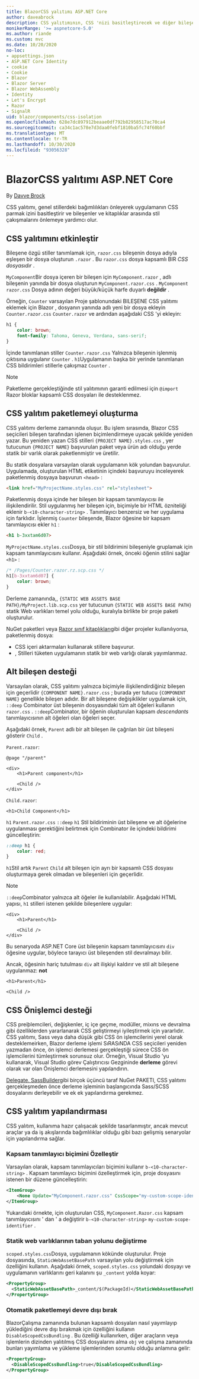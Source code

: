 ```yaml
---
title: BlazorCSS yalıtımı ASP.NET Core
author: daveabrock
description: CSS yalıtımının, CSS 'nizi basitleştirecek ve diğer bileşenler veya kitaplıklarla çakışmaları önlemenize olanak sağlayan CSS 'yi bileşenlerinizin kapsamını nasıl sağlayacağınızı öğrenin.
monikerRange: '>= aspnetcore-5.0'
ms.author: riande
ms.custom: mvc
ms.date: 10/20/2020
no-loc:
- appsettings.json
- ASP.NET Core Identity
- cookie
- Cookie
- Blazor
- Blazor Server
- Blazor WebAssembly
- Identity
- Let's Encrypt
- Razor
- SignalR
uid: blazor/components/css-isolation
ms.openlocfilehash: 628e7dc897912beaae0df792b82958517ac70ca4
ms.sourcegitcommit: ca34c1ac578e7d3daa0febf1810ba5fc74f60bbf
ms.translationtype: MT
ms.contentlocale: tr-TR
ms.lasthandoff: 10/30/2020
ms.locfileid: "93056328"
---
```

# <a name="aspnet-core-no-locblazor-css-isolation"></a>BlazorCSS yalıtımı ASP.NET Core

By [Davve Brock](https://twitter.com/daveabrock)

CSS yalıtımı, genel stillerdeki bağımlılıkları önleyerek uygulamanın CSS parmak izini basitleştirir ve bileşenler ve kitaplıklar arasında stil çakışmalarını önlemeye yardımcı olur.

## <a name="enable-css-isolation"></a>CSS yalıtımını etkinleştir 

Bileşene özgü stiller tanımlamak için, `razor.css` bileşenin dosya adıyla eşleşen bir dosya oluşturun `.razor` . Bu `razor.css` dosya kapsamlı BIR *CSS dosyasıdır* . 

`MyComponent`Bir dosya içeren bir bileşen için `MyComponent.razor` , adlı bileşenin yanında bir dosya oluşturun `MyComponent.razor.css` . `MyComponent` `razor.css` Dosya adının değeri büyük/küçük harfe duyarlı **değildir** .

Örneğin, `Counter` varsayılan Proje şablonundaki BILEŞENE CSS yalıtımı eklemek için Blazor , dosyanın yanında adlı yeni bir dosya ekleyin `Counter.razor.css` `Counter.razor` ve ardından aşağıdaki CSS 'yi ekleyin:

```css
h1 { 
    color: brown;
    font-family: Tahoma, Geneva, Verdana, sans-serif;
}
```

İçinde tanımlanan stiller `Counter.razor.css` Yalnızca bileşenin işlenmiş çıktısına uygulanır `Counter` . `h1`Uygulamanın başka bir yerinde tanımlanan CSS bildirimleri stillerle çakışmaz `Counter` .

> [!NOTE]
> Paketleme gerçekleştiğinde stil yalıtımının garanti edilmesi için `@import` Razor bloklar kapsamlı CSS dosyaları ile desteklenmez.

## <a name="css-isolation-bundling"></a>CSS yalıtım paketlemeyi oluşturma

CSS yalıtımı derleme zamanında oluşur. Bu işlem sırasında, Blazor CSS seçicileri bileşen tarafından işlenen biçimlendirmeye uyacak şekilde yeniden yazar. Bu yeniden yazan CSS stilleri `{PROJECT NAME}.styles.css` , yer tutucunun `{PROJECT NAME}` başvurulan paket veya ürün adı olduğu yerde statik bir varlık olarak paketlenmiştir ve üretilir.

Bu statik dosyalara varsayılan olarak uygulamanın kök yolundan başvurulur. Uygulamada, oluşturulan HTML etiketinin içindeki başvuruyu inceleyerek paketlenmiş dosyaya başvurun `<head>` :

```html
<link href="MyProjectName.styles.css" rel="stylesheet">
```

Paketlenmiş dosya içinde her bileşen bir kapsam tanımlayıcısı ile ilişkilendirilir. Stil uygulanmış her bileşen için, biçimiyle bir HTML özniteliği eklenir `b-<10-character-string>` . Tanımlayıcı benzersiz ve her uygulama için farklıdır. İşlenmiş `Counter` bileşende, Blazor öğesine bir kapsam tanımlayıcısı ekler `h1` :

```html
<h1 b-3xxtam6d07>
```

`MyProjectName.styles.css`Dosya, bir stil bildirimini bileşeniyle gruplamak için kapsam tanımlayıcısını kullanır. Aşağıdaki örnek, önceki öğenin stilini sağlar `<h1>` :

```css
/* /Pages/Counter.razor.rz.scp.css */
h1[b-3xxtam6d07] {
    color: brown;
}
```

Derleme zamanında,, `{STATIC WEB ASSETS BASE PATH}/MyProject.lib.scp.css` yer tutucunun `{STATIC WEB ASSETS BASE PATH}` statik Web varlıkları temel yolu olduğu, kuralıyla birlikte bir proje paketi oluşturulur.

NuGet paketleri veya [ Razor sınıf kitaplıkları](xref:blazor/components/class-libraries)gibi diğer projeler kullanılıyorsa, paketlenmiş dosya:

* CSS içeri aktarmaları kullanarak stillere başvurur.
* , Stilleri tüketen uygulamanın statik bir web varlığı olarak yayımlanmaz.

## <a name="child-component-support"></a>Alt bileşen desteği

Varsayılan olarak, CSS yalıtımı yalnızca biçimiyle ilişkilendirdiğiniz bileşen için geçerlidir `{COMPONENT NAME}.razor.css` ; burada yer tutucu `{COMPONENT NAME}` genellikle bileşen adıdır. Bir alt bileşene değişiklikler uygulamak için, `::deep` Combinator üst bileşenin dosyasındaki tüm alt öğeleri kullanın `razor.css` . `::deep`Combinator, bir öğenin oluşturulan kapsam *descendants* tanımlayıcısının alt öğeleri olan öğeleri seçer. 

Aşağıdaki örnek, `Parent` adlı bir alt bileşen ile çağrılan bir üst bileşeni gösterir `Child` .

`Parent.razor`:

```razor
@page "/parent"

<div>
    <h1>Parent component</h1>

    <Child />
</div>
```

`Child.razor`:

```razor
<h1>Child Component</h1>
```

`h1` `Parent.razor.css` `::deep` `h1` Stil bildiriminin üst bileşene ve alt öğelerine uygulanması gerektiğini belirtmek için Combinator ile içindeki bildirimi güncelleştirin:

```css
::deep h1 { 
    color: red;
}
```

`h1`Stil artık `Parent` `Child` alt bileşen için ayrı bir kapsamlı CSS dosyası oluşturmaya gerek olmadan ve bileşenleri için geçerlidir.

> [!NOTE]
> `::deep`Combinator yalnızca alt öğeler ile kullanılabilir. Aşağıdaki HTML yapısı, `h1` stilleri istenen şekilde bileşenlere uygular:
> 
> ```razor
> <div>
>     <h1>Parent</h1>
>
>     <Child />
> </div>
> ```
>
> Bu senaryoda ASP.NET Core üst bileşenin kapsam tanımlayıcısını `div` öğesine uygular, böylece tarayıcı üst bileşenden stil devralmayı bilir.
>
> Ancak, öğesinin hariç tutulması `div` alt ilişkiyi kaldırır ve stil alt bileşene uygulanmaz: **not**
>
> ```razor
> <h1>Parent</h1>
>
> <Child />
> ```

## <a name="css-preprocessor-support"></a>CSS Önişlemci desteği

CSS preiþlemcileri, değişkenler, iç içe geçme, modüller, mixıns ve devralma gibi özelliklerden yararlanarak CSS geliştirmeyi iyileştirmek için yararlıdır. CSS yalıtımı, Sass veya daha düşük gibi CSS ön işlemcilerini yerel olarak desteklemeirken, Blazor derleme işlemi SıRASıNDA CSS seçicileri yeniden yazmadan önce, ön işlemci derlemesi gerçekleştiği sürece CSS ön işlemcilerini tümleştirmek sorunsuz olur. Örneğin, Visual Studio 'yu kullanarak, Visual Studio görev Çalıştırıcısı Gezgininde **derleme** görevi olarak var olan Önişlemci derlemesini yapılandırın.

[Delegate. SassBuilder](https://www.nuget.org/packages/Delegate.SassBuilder)gibi birçok üçüncü taraf NuGet PAKETI, CSS yalıtımı gerçekleşmeden önce derleme işleminin başlangıcında Sass/SCSS dosyalarını derleyebilir ve ek ek yapılandırma gerekmez.

## <a name="css-isolation-configuration"></a>CSS yalıtım yapılandırması

CSS yalıtım, kullanıma hazır çalışacak şekilde tasarlanmıştır, ancak mevcut araçlar ya da iş akışlarında bağımlılıklar olduğu gibi bazı gelişmiş senaryolar için yapılandırma sağlar.

### <a name="customize-scope-identifier-format"></a>Kapsam tanımlayıcı biçimini Özelleştir

Varsayılan olarak, kapsam tanımlayıcıları biçimini kullanır `b-<10-character-string>` . Kapsam tanımlayıcı biçimini özelleştirmek için, proje dosyasını istenen bir düzene güncelleştirin:

```xml
<ItemGroup>
    <None Update="MyComponent.razor.css" CssScope="my-custom-scope-identifier" />
</ItemGroup>
```

Yukarıdaki örnekte, için oluşturulan CSS, `MyComponent.Razor.css` kapsam tanımlayıcısını ' dan ' a değiştirir `b-<10-character-string>` `my-custom-scope-identifier` .

### <a name="change-base-path-for-static-web-assets"></a>Statik web varlıklarının taban yolunu değiştirme

`scoped.styles.css`Dosya, uygulamanın kökünde oluşturulur. Proje dosyasında, `StaticWebAssetBasePath` varsayılan yolu değiştirmek için özelliğini kullanın. Aşağıdaki örnek, `scoped.styles.css` yolundaki dosyayı ve uygulamanın varlıklarını geri kalanını şu `_content` yolda koyar:

```xml
<PropertyGroup>
  <StaticWebAssetBasePath>_content/$(PackageId)</StaticWebAssetBasePath>
</PropertyGroup>
```

### <a name="disable-automatic-bundling"></a>Otomatik paketlemeyi devre dışı bırak

BlazorÇalışma zamanında bulunan kapsamlı dosyaları nasıl yayımlayıp yüklediğini devre dışı bırakmak için özelliğini kullanın `DisableScopedCssBundling` . Bu özelliği kullanırken, diğer araçların veya işlemlerin dizinden yalıtılmış CSS dosyalarını alma `obj` ve çalışma zamanında bunları yayımlama ve yükleme işlemlerinden sorumlu olduğu anlamına gelir:

```xml
<PropertyGroup>
  <DisableScopedCssBundling>true</DisableScopedCssBundling>
</PropertyGroup>
```
